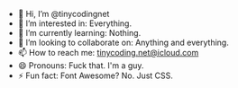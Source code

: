 - 👋 Hi, I’m @tinycodingnet
- 👀 I’m interested in: Everything.
- 🌱 I’m currently learning: Nothing.
- 💞️ I’m looking to collaborate on: Anything and everything.
- 📫 How to reach me: tinycoding.net@icloud.com
- 😄 Pronouns: Fuck that. I'm a guy.
- ⚡ Fun fact: Font Awesome? No. Just CSS.
